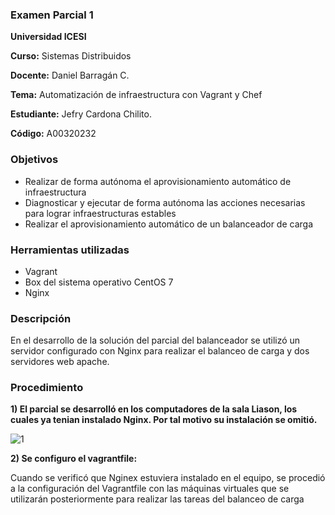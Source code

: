 ### Examen Parcial 1

**Universidad ICESI**  

**Curso:** Sistemas Distribuidos  

**Docente:** Daniel Barragán C.  

**Tema:** Automatización de infraestructura con Vagrant y Chef 

**Estudiante:** Jefry Cardona Chilito.

**Código:** A00320232

### Objetivos
* Realizar de forma autónoma el aprovisionamiento automático de infraestructura
* Diagnosticar y ejecutar de forma autónoma las acciones necesarias para lograr infraestructuras estables
* Realizar el aprovisionamiento automático de un balanceador de carga

### Herramientas utilizadas
* Vagrant
* Box del sistema operativo CentOS 7
* Nginx 

### Descripción
En el desarrollo de la solución del parcial del balanceador se utilizó un servidor configurado con Nginx para realizar
el balanceo de carga y dos servidores web apache.

### Procedimiento

**1) El parcial se desarrolló en los computadores de la sala Liason, los cuales ya tenian instalado Nginx. Por tal motivo
su instalación se omitió.**

![1]()

**2) Se configuro el vagrantfile:**

Cuando se verificó que Nginex estuviera instalado en el equipo, se procedió a la configuración del Vagrantfile con las máquinas virtuales que se utilizarán posteriormente para realizar las tareas
del balanceo de carga
